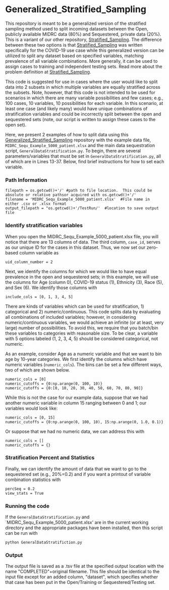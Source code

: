 # Generalized_Stratified_Sampling

This repository is meant to be a generalized version of the stratified sampling method used to split incoming datasets between the Open, publicly available MIDRC data (80%) and Sequestered, private data (20%).  This is a variant of our other repository, [Stratified_Sampling](https://github.com/MIDRC/Stratified_Sampling).  The difference between these two options is that [Stratified_Sampling](https://github.com/MIDRC/Stratified_Sampling) was written specifically for the COVID-19 use case while this generalized version can be utilized to split any dataset based on specified variables, matching prevalence of all variable combinations.  More generally, it can be used to assign cases to training and independent testing sets.  Read more about the problem definition at [Stratified_Sampling](https://github.com/MIDRC/Stratified_Sampling).

This code is suggested for use in cases where the user would like to split data into 2 subsets in which multiple variables are equally stratified across the subsets.  Note, however, that this code is not intended to be used for scenarios in which there are many variable possibilities and few cases; e.g., 100 cases, 10 variables, 10 possibilities for each variable.  In this scenario, at least one case (and likely many) would have unique combinations of stratification variables and could be incorrectly split between the open and sequestered sets (note, our script is written to assign these cases to the open set).

Here, we present 2 examples of how to split data using this [Generalized_Stratified_Sampling](https://github.com/MIDRC/Generalized_Stratified_Sampling) repository with the example data file, `MIDRC_Sequ_Example_5000_patient.xlsx` and the main data sequestration script, `GeneralDataStratification.py`.  To begin, there are several parameters/variables that must be set in `GeneralDataStratification.py`, all of which are in Lines 13-37.  Below, find brief instructions for how to set each variable.
### Path Information
```
filepath = os.getcwd()+'/' #path to file location.  This could be absolute or relative pathsor acquired with os.getcwd()+'/' 
filename = 'MIDRC_Sequ_Example_5000_patient.xlsx'  #File name in either .csv or .xlsx format
output_filepath = "os.getcwd()+'/TestRun/'  #location to save output file
```

### Identify stratification variables
When you open the MIDRC_Sequ_Example_5000_patient.xlsx file, you will notice that there are 13 columns of data.  The third column, `case_id`, serves as our unique ID for the cases in this dataset.  Thus, we now set our zero-based column variable as
```
uid_column_number = 2
```

Next, we identify the columns for which we would like to have equal prevalence in the open and sequestered sets; in this example, we will use the columns for Age (column 0), COVID-19 status (1), Ethnicity (3), Race (5), and Sex (6).  We identify those columns with 
```
include_cols = [0, 1, 3, 4, 5]
```

There are kinds of variables which can be used for stratification, 1) categorical and 2) numeric/continuous.  This code splits data by evaluating all combinations of included variables; however, in considering numeric/continuous variables, we would achieve an infinite (or at least, very large) number of possibilities.  To avoid this, we require that you batch/bin these variables to categories with reasonable size.  To be clear, a variable with 5 options labeled (1, 2, 3, 4, 5) should be considered categorical, not numeric.  

As an example, consider Age as a numeric variable and that we want to bin age by 10-year categories.  We first identify the columns which have numeric variables (`numeric_cols`).  The bins can be set a few different ways, two of which are shown below.
```
numeric_cols = [0]
numeric_cutoffs = {0:np.arange(0, 100, 10)}
numeric_cutoffs = {0:[0, 10, 20, 30, 40, 50, 60, 70, 80, 90]}
```

While this is not the case for our example data, suppose that we had another numeric variable in column 15 ranging between 0 and 1; our variables would look like:
```
numeric_cols = [0, 15]
numeric_cutoffs = {0:np.arange(0, 100, 10), 15:np.arange(0, 1.0, 0.1)}
```

Or suppose that we had no numeric data, we can address this with 
```
numeric_cols = []
numeric_cutoffs = {}
```

### Stratification Percent and Statistics
Finally, we can identify the amount of data that we want to go to the sequestered set (e.g., 20%=0.2) and if you want a printout of variable combination statistics with
```
percSeq = 0.2
view_stats = True
```

### Running the code
If the `GeneralDataStratification.py` and `MIDRC_Sequ_Example_5000_patient.xlsx' are in the current working directory and the appropriate packages have been installed, then this script can be run with 
```
python GeneralDataStratifiction.py
```

### Output
The output file is saved as a .tsv file at the specified output location with the name "COMPLETED"+original filename.  This file should be identical to the input file except for an added column, "dataset", which specifies whether that case has been put in the Open/Training or Sequestered/Testing set.  
